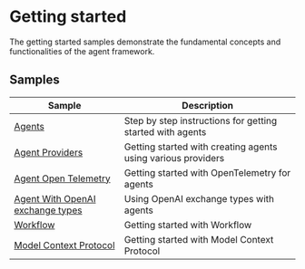 # Getting started

The getting started samples demonstrate the fundamental concepts and functionalities
of the agent framework.

## Samples

|Sample|Description|
|---|---|
|[Agents](./Agents/README.md)|Step by step instructions for getting started with agents|
|[Agent Providers](./AgentProviders/README.md)|Getting started with creating agents using various providers|
|[Agent Open Telemetry](./AgentOpenTelemetry/README.md)|Getting started with OpenTelemetry for agents|
|[Agent With OpenAI exchange types](./AgentWithOpenAI/README.md)|Using OpenAI exchange types with agents|
|[Workflow](./Workflow/README.md)|Getting started with Workflow|
|[Model Context Protocol](./ModelContextProtocol/README.md)|Getting started with Model Context Protocol|

